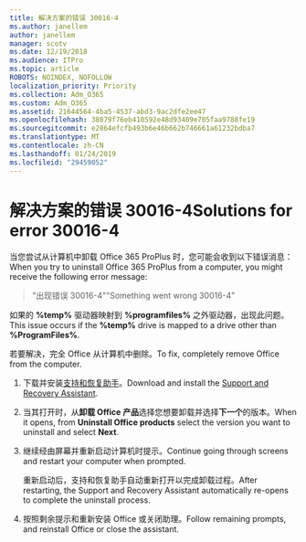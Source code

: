```yaml
---
title: 解决方案的错误 30016-4
ms.author: janellem
author: janellem
manager: scotv
ms.date: 12/19/2018
ms.audience: ITPro
ms.topic: article
ROBOTS: NOINDEX, NOFOLLOW
localization_priority: Priority
ms.collection: Adm_O365
ms.custom: Adm_O365
ms.assetid: 21644564-4ba5-4537-abd3-9ac2dfe2ee47
ms.openlocfilehash: 38079f76eb410592e48d93409e705faa9788fe19
ms.sourcegitcommit: e2864efcfb493b6e46b662b746661a61232bdba7
ms.translationtype: MT
ms.contentlocale: zh-CN
ms.lasthandoff: 01/24/2019
ms.locfileid: "29459052"
---
```

# <a name="solutions-for-error-30016-4"></a><span data-ttu-id="0d82b-102">解决方案的错误 30016-4</span><span class="sxs-lookup"><span data-stu-id="0d82b-102">Solutions for error 30016-4</span></span>

<span data-ttu-id="0d82b-103">当您尝试从计算机中卸载 Office 365 ProPlus 时，您可能会收到以下错误消息：</span><span class="sxs-lookup"><span data-stu-id="0d82b-103">When you try to uninstall Office 365 ProPlus from a computer, you might receive the following error message:</span></span>
  
> <span data-ttu-id="0d82b-104">"出现错误 30016-4"</span><span class="sxs-lookup"><span data-stu-id="0d82b-104">"Something went wrong 30016-4"</span></span>
    
<span data-ttu-id="0d82b-105">如果的 **%temp%** 驱动器映射到 **%programfiles%** 之外驱动器，出现此问题。</span><span class="sxs-lookup"><span data-stu-id="0d82b-105">This issue occurs if the **%temp%** drive is mapped to a drive other than **%ProgramFiles%**.</span></span> 
  
<span data-ttu-id="0d82b-106">若要解决，完全 Office 从计算机中删除。</span><span class="sxs-lookup"><span data-stu-id="0d82b-106">To fix, completely remove Office from the computer.</span></span>
  
1. <span data-ttu-id="0d82b-107">下载并安装[支持和恢复助手](https://aka.ms/SARA-OfficeUninstall-Alchemy)。</span><span class="sxs-lookup"><span data-stu-id="0d82b-107">Download and install the [Support and Recovery Assistant](https://aka.ms/SARA-OfficeUninstall-Alchemy).</span></span>
    
2. <span data-ttu-id="0d82b-108">当其打开时，从**卸载 Office 产品**选择您想要卸载并选择**下一个**的版本。</span><span class="sxs-lookup"><span data-stu-id="0d82b-108">When it opens, from **Uninstall Office products** select the version you want to uninstall and select **Next**.</span></span> 
    
3. <span data-ttu-id="0d82b-109">继续经由屏幕并重新启动计算机时提示。</span><span class="sxs-lookup"><span data-stu-id="0d82b-109">Continue going through screens and restart your computer when prompted.</span></span>
    
    <span data-ttu-id="0d82b-110">重新启动后，支持和恢复助手自动重新打开以完成卸载过程。</span><span class="sxs-lookup"><span data-stu-id="0d82b-110">After restarting, the Support and Recovery Assistant automatically re-opens to complete the uninstall process.</span></span>
    
4. <span data-ttu-id="0d82b-111">按照剩余提示和重新安装 Office 或关闭助理。</span><span class="sxs-lookup"><span data-stu-id="0d82b-111">Follow remaining prompts, and reinstall Office or close the assistant.</span></span>
    

